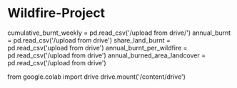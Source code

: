 # Wildfire-Project
cumulative_burnt_weekly = pd.read_csv('/upload from drive/')
annual_burnt = pd.read_csv('/upload from drive')
share_land_burnt = pd.read_csv('upload from drive')
annual_burnt_per_wildfire = pd.read_csv('/upload from drive')
annual_burned_area_landcover = pd.read_csv('/upload from drive')


from google.colab import drive
drive.mount('/content/drive')
